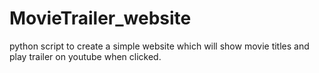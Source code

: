 # MovieTrailer_website
python script to create a simple website which will show movie titles and play trailer on youtube when clicked.
